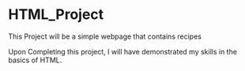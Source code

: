 # HTML_Project

This Project will be a simple webpage that contains recipes

Upon Completing this project, I will have demonstrated my skills in the basics of HTML.